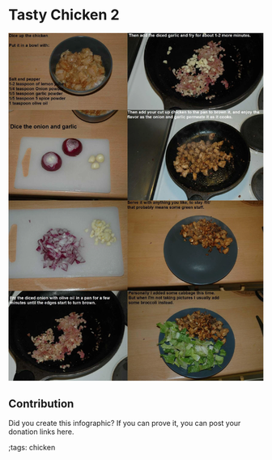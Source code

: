 # Tasty Chicken 2

![](fitpics/tasty-chicken.webp)

## Contribution

Did you create this infographic? If you can prove it, you can post your donation links here. 

;tags: chicken

